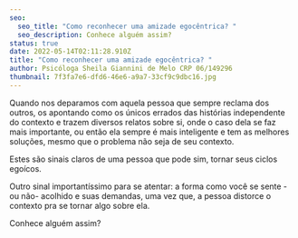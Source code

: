 ```yaml
---
seo:
  seo_title: "Como reconhecer uma amizade egocêntrica? "
  seo_description: Conhece alguém assim?
status: true
date: 2022-05-14T02:11:28.910Z
title: "Como reconhecer uma amizade egocêntrica? "
author: Psicóloga Sheila Giannini de Melo CRP 06/149296
thumbnail: 7f3fa7e6-dfd6-46e6-a9a7-33cf9c9dbc16.jpg
---
```

Quando nos deparamos com aquela pessoa que sempre reclama dos outros, os apontando como os únicos errados das histórias independente do contexto e trazem diversos relatos sobre si, onde o caso dela se faz mais importante, ou então ela sempre é mais inteligente e tem as melhores soluções, mesmo que o problema não seja de seu contexto. 

Estes são sinais claros de uma pessoa que pode sim, tornar seus ciclos egoícos. 

Outro sinal importantíssimo para se atentar: a forma como você se sente -ou não- acolhido e suas demandas, uma vez que, a pessoa distorce o contexto pra se tornar algo sobre ela.

Conhece alguém assim?
